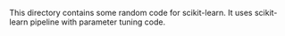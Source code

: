 This directory contains some random code for scikit-learn. It uses scikit-learn pipeline with parameter tuning code.
